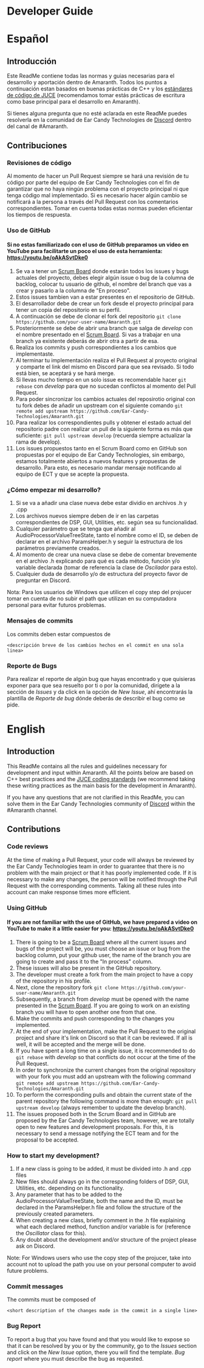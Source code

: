 # Developer Guide

# Español

## Introducción

Este ReadMe contiene todas las normas y guias necesarias para el desarrollo y aportación dentro de Amaranth. Todos los puntos a continuación estan basados en buenas prácticas de C++ y los [estándares de código de JUCE](https://juce.com/discover/stories/coding-standards) (recomendamos tomar estás prácticas de escritura como base principal para el desarrollo en Amaranth). 

Si tienes alguna pregunta que no esté aclarada en este ReadMe puedes resolverla en la comunidad de Ear Candy Technologies de [Discord](https://discord.gg/WJvn7m2KwJ) dentro del canal de #Amaranth.

## Contribuciones

### Revisiones de código

Al momento de hacer un Pull Request siempre se hará una revisión de tu código por parte del equipo de Ear Candy Technologies con el fin de garantizar que no haya ningún problema con el proyecto principal ni que tenga código mal implementado. Si es necesario hacer algún cambio se notificará a la persona a través del Pull Request con los comentarios correspondientes. Tomar en cuenta todas estas normas pueden eficientar los tiempos de respuesta.

### Uso de GitHub

#### Si no estas familiarizado con el uso de GitHub preparamos un video en YouTube para facilitarte un poco el uso de esta herramienta: https://youtu.be/oAkASvtDke0

1. Se va a tener un [Scrum Board](https://plum-citrus-d4f.notion.site/da4ed25887734268b30b65c37f3fa09f?v=7616b4897aba46cc94e2e9934c20e5fd) donde estarán todos los issues y bugs actuales del proyecto, debes elegir algún issue o bug de la columna de backlog, colocar tu usuario de github, el nombre del branch que vas a crear y pasarlo a la columna de "En proceso".
2. Estos issues tambien van a estar presentes en el repositorio de GitHub.
3. El desarrollador debe de crear un fork desde el proyecto principal para tener un copia del repositorio en su perfil.
4. A continuación se debe de clonar el fork del repositorio `git clone https://github.com/your-user-name/Amaranth.git`
5. Posteriormente se debe de abrir una branch que salga de *develop* con el nombre presentado en el [Scrum Board](https://plum-citrus-d4f.notion.site/da4ed25887734268b30b65c37f3fa09f?v=7616b4897aba46cc94e2e9934c20e5fd). Si vas a trabajar en una branch ya existente deberás de abrir otra a partir de esa.
6. Realiza los commits y push correspondientes a los cambios que implementaste. 
7. Al terminar tu implementación realiza el Pull Request al proyecto original y comparte el link del mismo en Discord para que sea revisado. Si todo está bien, se aceptará y se hará merge.
8. Si llevas mucho tiempo en un solo issue es recomendable hacer `git rebase` con *develop* para que no sucedan conflictos al momento del Pull Request.
9. Para poder sincronizar los cambios actuales del reposirotio original con tu fork debes de añadir un upstream con el siguiente comando `git remote add upstream https://github.com/Ear-Candy-Technologies/Amaranth.git`
10. Para realizar los correspondientes pulls y obtener el estado actual del repositorio padre con realizar un pull de la siguiente forma es más que suficiente: `git pull upstream develop` (recuerda siempre actualizar la rama de develop).
11. Los issues propuestos tanto en el Scrum Board como en GitHub son propuestas por el equipo de Ear Candy Technologies, sin embargo, estamos totalmente abiertos a nuevos features y propuestas de desarrollo. Para esto, es necesario mandar mensaje notificando al equipo de ECT y que se acepte la propuesta.

### ¿Cómo empezar mi desarrollo?

1. Si se va a añadir una clase nueva debe estar dividio en archivos .h y .cpp
2. Los archivos nuevos siempre deben de ir en las carpetas correspondientes de DSP, GUI, Utilities, etc. según sea su funcionalidad.
3. Cualquier parámetro que se tenga que añadir al AudioProcessorValueTreeState, tanto el nombre como el ID, se deben de declarar en el archivo ParamsHelper.h y seguir la estructura de los parámetros previamente creados.
4. Al momento de crear una nueva clase se debe de comentar brevemente en el archivo .h explicando para qué es cada método, función y/o variable declarada (tomar de referencia la clase de *Oscilador* para esto).
5. Cualquier duda de desarrollo y/o de estructura del proyecto favor de preguntar en Discord.

Nota: Para los usuarios de Windows que utilicen el copy step del projucer tomar en cuenta de no subir el path que utilizan en su computadora personal para evitar futuros problemas.

### Mensajes de commits

Los commits deben estar compuestos de

```
<descripción breve de los cambios hechos en el commit en una sola linea>
```

### Reporte de Bugs

Para realizar el reporte de algún bug que hayas encontrado y que quisieras exponer para que sea resuelto por ti o por la comunidad, dirígete a la sección de *Issues* y da click en la opción de *New Issue*, ahí encontrarás la plantilla de *Reporte de bug* dónde deberás de describir el bug como se pide.

# English

## Introduction

This ReadMe contains all the rules and guidelines necessary for development and input within Amaranth. All the points below are based on C++ best practices and the [JUCE coding standards](https://juce.com/discover/stories/coding-standards) (we recommend taking these writing practices as the main basis for the development in Amaranth).

If you have any questions that are not clarified in this ReadMe, you can solve them in the Ear Candy Technologies community of [Discord](https://discord.gg/WJvn7m2KwJ) within the #Amaranth channel.

## Contributions

### Code reviews

At the time of making a Pull Request, your code will always be reviewed by the Ear Candy Technologies team in order to guarantee that there is no problem with the main project or that it has poorly implemented code. If it is necessary to make any changes, the person will be notified through the Pull Request with the corresponding comments. Taking all these rules into account can make response times more efficient.

### Using GitHub

#### If you are not familiar with the use of GitHub, we have prepared a video on YouTube to make it a little easier for you: https://youtu.be/oAkASvtDke0

1. There is going to be a [Scrum Board](https://plum-citrus-d4f.notion.site/da4ed25887734268b30b65c37f3fa09f?v=7616b4897aba46cc94e2e9934c20e5fd) where all the current issues and bugs of the project will be, you must choose an issue or bug from the backlog column, put your github user, the name of the branch you are going to create and pass it to the "In process" column.
2. These issues will also be present in the GitHub repository.
3. The developer must create a fork from the main project to have a copy of the repository in his profile.
4. Next, clone the repository fork `git clone https://github.com/your-user-name/Amaranth.git`
5. Subsequently, a branch from *develop* must be opened with the name presented in the [Scrum Board](https://plum-citrus-d4f.notion.site/da4ed25887734268b30b65c37f3fa09f?v=7616b4897aba46cc94e2e9934c20e5fd). If you are going to work on an existing branch you will have to open another one from that one.
6. Make the commits and push corresponding to the changes you implemented.
7. At the end of your implementation, make the Pull Request to the original project and share it's link on Discord so that it can be reviewed. If all is well, it will be accepted and the merge will be done.
8. If you have spent a long time on a single issue, it is recommended to do `git rebase` with *develop* so that conflicts do not occur at the time of the Pull Request.
9. In order to synchronize the current changes from the original repository with your fork you must add an upstream with the following command `git remote add upstream https://github.com/Ear-Candy-Technologies/Amaranth.git`
10. To perform the corresponding pulls and obtain the current state of the parent repository the following command is more than enough: `git pull upstream develop` (always remember to update the develop branch).
11. The issues proposed both in the Scrum Board and in GitHub are proposed by the Ear Candy Technologies team, however, we are totally open to new features and development proposals. For this, it is necessary to send a message notifying the ECT team and for the proposal to be accepted.

### How to start my development?

1. If a new class is going to be added, it must be divided into .h and .cpp files
2. New files should always go in the corresponding folders of DSP, GUI, Utilities, etc. depending on its functionality.
3. Any parameter that has to be added to the AudioProcessorValueTreeState, both the name and the ID, must be declared in the ParamsHelper.h file and follow the structure of the previously created parameters.
4. When creating a new class, briefly comment in the .h file explaining what each declared method, function and/or variable is for (reference the *Oscillator* class for this).
5. Any doubt about the development and/or structure of the project please ask on Discord.

Note: For Windows users who use the copy step of the projucer, take into account not to upload the path you use on your personal computer to avoid future problems.

### Commit messages

The commits must be composed of

```
<short description of the changes made in the commit in a single line>
```

### Bug Report

To report a bug that you have found and that you would like to expose so that it can be resolved by you or by the community, go to the *Issues* section and click on the *New Issue* option, there you will find the template. *Bug report* where you must describe the bug as requested.

